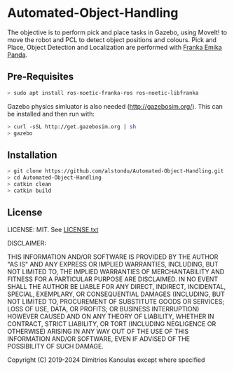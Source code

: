 # Automated-Object-Handling

The objective is to perform pick and place tasks in Gazebo, using MoveIt!
to move the robot and PCL to detect object positions and colours.
Pick and Place, Object Detection and Localization are performed with [Franka Emika Panda](https://franka.de/).

## Pre-Requisites
```bash
> sudo apt install ros-noetic-franka-ros ros-noetic-libfranka
```
Gazebo physics simluator is also needed (http://gazebosim.org/). This can be installed and then run with:
```bash
> curl -sSL http://get.gazebosim.org | sh
> gazebo
```

## Installation
```bash
> git clone https://github.com/alstondu/Automated-Object-Handling.git
> cd Automated-Object-Handling
> catkin clean
> catkin build
```

## License
LICENSE: MIT.  See [LICENSE.txt](LICENSE.txt)

DISCLAIMER:

THIS INFORMATION AND/OR SOFTWARE IS PROVIDED BY THE AUTHOR "AS IS" AND ANY
EXPRESS OR IMPLIED WARRANTIES, INCLUDING, BUT NOT LIMITED TO, THE IMPLIED
WARRANTIES OF MERCHANTABILITY AND FITNESS FOR A PARTICULAR PURPOSE ARE
DISCLAIMED. IN NO EVENT SHALL THE AUTHOR BE LIABLE FOR ANY DIRECT, INDIRECT,
INCIDENTAL, SPECIAL, EXEMPLARY, OR CONSEQUENTIAL DAMAGES (INCLUDING, BUT NOT
LIMITED TO, PROCUREMENT OF SUBSTITUTE GOODS OR SERVICES; LOSS OF USE, DATA, OR
PROFITS; OR BUSINESS INTERRUPTION) HOWEVER CAUSED AND ON ANY THEORY OF
LIABILITY, WHETHER IN CONTRACT, STRICT LIABILITY, OR TORT (INCLUDING NEGLIGENCE
OR OTHERWISE) ARISING IN ANY WAY OUT OF THE USE OF THIS INFORMATION AND/OR
SOFTWARE, EVEN IF ADVISED OF THE POSSIBILITY OF SUCH DAMAGE.

Copyright (C) 2019-2024 Dimitrios Kanoulas except where specified
